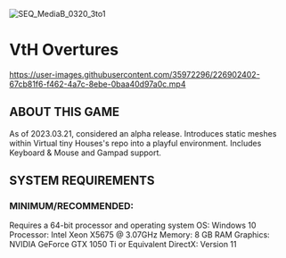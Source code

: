 ![SEQ_MediaB_0320_3to1](https://user-images.githubusercontent.com/35972296/226854257-568d19ff-4d71-433f-abf9-c8ba4be514d1.jpeg)

# VtH Overtures

https://user-images.githubusercontent.com/35972296/226902402-67cb81f6-f462-4a7c-8ebe-0baa40d97a0c.mp4

## ABOUT THIS GAME

As of 2023.03.21, considered an alpha release. Introduces static meshes within Virtual tiny Houses's repo into a playful environment. Includes Keyboard & Mouse and Gampad support.

## SYSTEM REQUIREMENTS

### MINIMUM/RECOMMENDED:

Requires a 64-bit processor and operating system
OS: Windows 10
Processor: Intel Xeon X5675 @ 3.07GHz
Memory: 8 GB RAM
Graphics: NVIDIA GeForce GTX 1050 Ti or Equivalent
DirectX: Version 11
